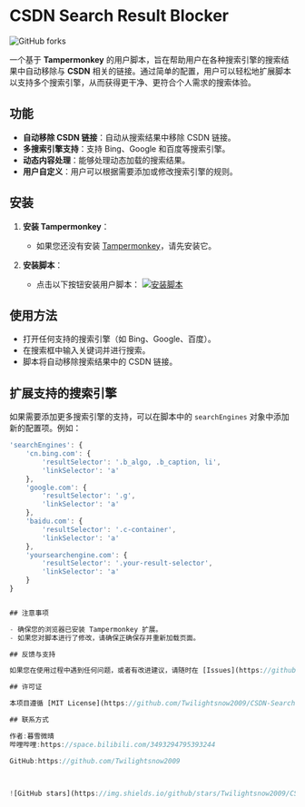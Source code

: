 # CSDN Search Result Blocker

![GitHub forks](https://img.shields.io/github/forks/Twilightsnow2009/CSDN-Search-Result-Blocker.svg?style=social&label=Fork)

一个基于 **Tampermonkey** 的用户脚本，旨在帮助用户在各种搜索引擎的搜索结果中自动移除与 **CSDN** 相关的链接。通过简单的配置，用户可以轻松地扩展脚本以支持多个搜索引擎，从而获得更干净、更符合个人需求的搜索体验。

## 功能

- **自动移除 CSDN 链接**：自动从搜索结果中移除 CSDN 链接。
- **多搜索引擎支持**：支持 Bing、Google 和百度等搜索引擎。
- **动态内容处理**：能够处理动态加载的搜索结果。
- **用户自定义**：用户可以根据需要添加或修改搜索引擎的规则。

## 安装

1. **安装 Tampermonkey**：
   - 如果您还没有安装 [Tampermonkey](https://tampermonkey.net/)，请先安装它。

2. **安装脚本**：
   - 点击以下按钮安装用户脚本：
     [![安装脚本](https://raw.githubusercontent.com/Twilightsnow2009/CSDN-Search-Result-Blocker/main/install-button.png)](https://github.com/Twilightsnow2009/CSDN-Search-Result-Blocker/raw/main/CSDN-Search-Result-Blocker.user.js)

## 使用方法

- 打开任何支持的搜索引擎（如 Bing、Google、百度）。
- 在搜索框中输入关键词并进行搜索。
- 脚本将自动移除搜索结果中的 CSDN 链接。

## 扩展支持的搜索引擎

如果需要添加更多搜索引擎的支持，可以在脚本中的 `searchEngines` 对象中添加新的配置项。例如：

```javascript
'searchEngines': {
    'cn.bing.com': {
        'resultSelector': '.b_algo, .b_caption, li',
        'linkSelector': 'a'
    },
    'google.com': {
        'resultSelector': '.g',
        'linkSelector': 'a'
    },
    'baidu.com': {
        'resultSelector': '.c-container',
        'linkSelector': 'a'
    },
    'yoursearchengine.com': {
        'resultSelector': '.your-result-selector',
        'linkSelector': 'a'
    }
}


## 注意事项

- 确保您的浏览器已安装 Tampermonkey 扩展。
- 如果您对脚本进行了修改，请确保正确保存并重新加载页面。

## 反馈与支持

如果您在使用过程中遇到任何问题，或者有改进建议，请随时在 [Issues](https://github.com/Twilightsnow2009/CSDN-Search-Result-Blocker/issues) 中提交反馈。

## 许可证

本项目遵循 [MIT License](https://github.com/Twilightsnow2009/CSDN-Search-Result-Blocker/blob/main/LICENSE)。

## 联系方式

作者:暮雪微晴
哔哩哔哩:https://space.bilibili.com/3493294795393244

GitHub:https://github.com/Twilightsnow2009



![GitHub stars](https://img.shields.io/github/stars/Twilightsnow2009/CSDN-Search-Result-Blocker.svg?style=social&label=Stars)
